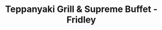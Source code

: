 ---
layout: place
title: "Teppanyaki Grill & Supreme Buffet - Fridley"
permalink: /minnesota/fridley/teppanyaki-grill-supreme-buffet-fridley.html
stateAbbr: MN
stateName: Minnesota
cityName: Fridley
seo:
  name: "Teppanyaki Grill & Supreme Buffet - Fridley"
  type: Restaurant
  links: null
description: "Teppanyaki Grill & Supreme Buffet - Fridley serves delicious sushi in Fridley, Minnesota. Try fresh Japanese dishes for a great dining experience. "
place_id: ChIJARlPjAAvs1IRMbiTn-wGtFA
photos:
  - name: >-
      places/ChIJARlPjAAvs1IRMbiTn-wGtFA/photos/AeeoHcKnPANdW4PLB96SdFOu6YM50rQu-1IBrR2cjogx8fRCU8jc1ft0EeSdAE2a7061BG5gomOBHdyHQ3-3ygKxTg-5GoNtgEN2rlSJtx4gryXwQwnmGj40pRIGS5UgWdVWe1-NoARu83iDHO6pUXCvmxb2Wg5rRdoVYaQrHwS6QSYh20xxrHd_Unb0rasM2awGO8oCkX8Xk1YWbmZ-LX5nCwOorcC35La5Qzlx0diac1pvcES2M8xqIXtMLb0sNOFIm466SDUDRovAE7YvvpTWR4PIlglHSRIHLT7Xv_EvPNHPCQ
    widthPx: 2560
    heightPx: 1705
    authorAttributions:
      - displayName: Teppanyaki Grill & Supreme Buffet - Fridley
        uri: https://maps.google.com/maps/contrib/106811850122370239446
        photoUri: >-
          https://lh3.googleusercontent.com/a-/ALV-UjW7_whnF-AVc2ZY_uEITMitajBoKCnuJ4InW8kER3T1S1o7qeg=s100-p-k-no-mo
    flagContentUri: >-
      https://www.google.com/local/imagery/report/?cb_client=maps_api_places.places_api&image_key=!1e10!2sAF1QipMIPbcG2av9bB0n3iuADnGI-lxGHt0R9M3U4_VH&hl=en-US
    googleMapsUri: >-
      https://www.google.com/maps/place//data=!3m4!1e2!3m2!1sAF1QipMIPbcG2av9bB0n3iuADnGI-lxGHt0R9M3U4_VH!2e10!4m2!3m1!1s0x52b32f008c4f1901:0x50b406ec9f93b831
  - name: >-
      places/ChIJARlPjAAvs1IRMbiTn-wGtFA/photos/AeeoHcKWw0oSsJvtQg9CPY0qC7LAXZMsOG8PmWpD37QuZbRXi-_xmAW3Zha-tHZKCVLO3yGqZ20t5_WY5DPL4If-bIj-lHLxy22mv6ShS8p_rphOCINIgbl38IX86K_w0kxr-6_bHY6HbNM5EAdI4pgDzW0R65WhPMsy6h3VqHL4Ipw1s6x0659Ko6w5d5FFiounaEPwJJ1j1XA_E8CaktPnZJ35-64_a_VM4mf3SLWjRE5pmFcUVPNWFjEqN0Ru_nvU-vQCOmodLz02jIjACpt9pYr3o325_C1MKzqkLxVug-xfpg
    widthPx: 2560
    heightPx: 1705
    authorAttributions:
      - displayName: Teppanyaki Grill & Supreme Buffet - Fridley
        uri: https://maps.google.com/maps/contrib/106811850122370239446
        photoUri: >-
          https://lh3.googleusercontent.com/a-/ALV-UjW7_whnF-AVc2ZY_uEITMitajBoKCnuJ4InW8kER3T1S1o7qeg=s100-p-k-no-mo
    flagContentUri: >-
      https://www.google.com/local/imagery/report/?cb_client=maps_api_places.places_api&image_key=!1e10!2sAF1QipNDUQ-amjg3T3F8ijGZM9zDl_g_u2TNuA57A0xR&hl=en-US
    googleMapsUri: >-
      https://www.google.com/maps/place//data=!3m4!1e2!3m2!1sAF1QipNDUQ-amjg3T3F8ijGZM9zDl_g_u2TNuA57A0xR!2e10!4m2!3m1!1s0x52b32f008c4f1901:0x50b406ec9f93b831
  - name: >-
      places/ChIJARlPjAAvs1IRMbiTn-wGtFA/photos/AeeoHcLmYiLi6CNyHMO-PF6vZyBiqYPzBLsa4DYJKe54NZwh2HKc8ffFishqNl5QfIX1WpbXAs68m2P8GSfDPItvIR4U9I__CSg550KcYLPuM9IRjq6Y4_Jv_KWqip4aBFIX2GH3O8ASpP_kcpPvADDtBPZs_hlT4j0jVsAOjHE44aknxdKHYJeSICyAr389P4nmchA1QqGtYRqy5GwM955soMaamXfUx9AVH4yWLKqoBBrA7z1ab4TOCZ9nhg7GYRidlvTV-PXFH1ZFIZs0EcbIJduEX564p5tsGqNNqwEm8iO8aw
    widthPx: 851
    heightPx: 315
    authorAttributions:
      - displayName: Teppanyaki Grill & Supreme Buffet - Fridley
        uri: https://maps.google.com/maps/contrib/106811850122370239446
        photoUri: >-
          https://lh3.googleusercontent.com/a-/ALV-UjW7_whnF-AVc2ZY_uEITMitajBoKCnuJ4InW8kER3T1S1o7qeg=s100-p-k-no-mo
    flagContentUri: >-
      https://www.google.com/local/imagery/report/?cb_client=maps_api_places.places_api&image_key=!1e10!2sAF1QipOU1RQAI7aCP1JHFS1JNE2bKEH84K9KOb_7qPrx&hl=en-US
    googleMapsUri: >-
      https://www.google.com/maps/place//data=!3m4!1e2!3m2!1sAF1QipOU1RQAI7aCP1JHFS1JNE2bKEH84K9KOb_7qPrx!2e10!4m2!3m1!1s0x52b32f008c4f1901:0x50b406ec9f93b831
  - name: >-
      places/ChIJARlPjAAvs1IRMbiTn-wGtFA/photos/AeeoHcIoAh73_nFQkLmiIp7s3hOkHkLRhHi-pS641205kEg5xCiCBUIH4X4L900I_L3hJJzBbGeyW6Pfyw17lt5e_fLZhPDhvuGLCicwV0n0m57PEY2c0A8BtgTUQ0fGQSxGXMb1qyo19wGzIBh8uAAxZCRUMgQhl3eBT0bHAYcxzVNmdmBKgJDaC60tD6LncOFygFP-EN25BmjuYnTz-IacGHaNgDc5Imnb6KiPE89_tv8DIg6b4Mi0t8IUDi9EhxT98D0OsAeNeOlcG_Z_wICnrZZ6iOD2rIiw2TnNzCdEO1j402zBynooWy5q2iKLGCyOS2xLCBvcGAEag71oFG9nUaabb1tQ7Ci-J_fCnqRi6lYdcce2FJTSSUhVMq0989CINnmOtXuEtLUOMwxmHXQEdNHAOMfEjlB5x5LdxrVUehFGsDG1
    widthPx: 2560
    heightPx: 1920
    authorAttributions:
      - displayName: Shauna L
        uri: https://maps.google.com/maps/contrib/105518494625901010353
        photoUri: >-
          https://lh3.googleusercontent.com/a/ACg8ocJUKDM90r25dcbgLFOLMMXbVnSka7X6cbUSxFlDTc0RmhN2AA=s100-p-k-no-mo
    flagContentUri: >-
      https://www.google.com/local/imagery/report/?cb_client=maps_api_places.places_api&image_key=!1e10!2sCIHM0ogKEICAgID72aWhqQE&hl=en-US
    googleMapsUri: >-
      https://www.google.com/maps/place//data=!3m4!1e2!3m2!1sCIHM0ogKEICAgID72aWhqQE!2e10!4m2!3m1!1s0x52b32f008c4f1901:0x50b406ec9f93b831
  - name: >-
      places/ChIJARlPjAAvs1IRMbiTn-wGtFA/photos/AeeoHcJgkCM2Q5Egjibp94dzU_Qf7uGYrLt332kmvp23_B6rK72aXITVYviyP5LvMBB6Wrt2u8bDro6Iy1GGrEqlV-bHVbDsK7wYbPAcM36-7Tkcg_dSily9mdDQzgSoCuMGSvcCh-8kwI-_ziO7NSZ_850b35BfzH7uCoWKWnimyecxnKydAjwyoHXIASxtyWS1JhRvi8FwfLah9RDnyAueKE-yMTikxo357d8GUrD4oLBJA_mMKXYqz2711w9KCJGkULvgJBznUOxU1CFZYc4QB4RqseuEkFkmIpLNmHx_ILuTre3GMIl-sqtgQtvmnJZhoJ6YE4oyOqQDIKel_nvlpfjcrAVgtaIOnxcHZQiwJ744YAZXBgCFzLyNWZHuiiFsEIDpF-I2STZpBjGyPYplciUCeK7nSeDqDr7_9wqNwBHE37Dg
    widthPx: 3000
    heightPx: 4000
    authorAttributions:
      - displayName: Erik Anderson
        uri: https://maps.google.com/maps/contrib/106908446054162689538
        photoUri: >-
          https://lh3.googleusercontent.com/a-/ALV-UjWNVBSm61bV2tpqV7YREwevkYeVso86UP1bq53x1MdRZthUerSDNA=s100-p-k-no-mo
    flagContentUri: >-
      https://www.google.com/local/imagery/report/?cb_client=maps_api_places.places_api&image_key=!1e10!2sCIHM0ogKEICAgIDryM2R7gE&hl=en-US
    googleMapsUri: >-
      https://www.google.com/maps/place//data=!3m4!1e2!3m2!1sCIHM0ogKEICAgIDryM2R7gE!2e10!4m2!3m1!1s0x52b32f008c4f1901:0x50b406ec9f93b831
  - name: >-
      places/ChIJARlPjAAvs1IRMbiTn-wGtFA/photos/AeeoHcIpZ901Iudq4_aiR_NpiBvHrN5clc_td2KdsY4n2eVDmwZTr8-v0PCklgynpM8E60mOe5Pv_HL_aG05cKI5aP4WUu8T2-pODMzQSIH6pAW_3u_znbTaQG2SgehRboghhk-gSKON1PuxmGl1hycioAIEG3_JVaaKHLYNOibXTwFsb4fKvqTBYcAExDnfHrQCPXjAmTIrezjkarSpK61n8K1BWk8YnFYvG6nKutbQnzuczDFOc54A2GYXRJZHOp840b1sI2RblbrLai_hLn7VClO2RThcnxxUfzeZ1nMV_blt1r5KyZrrjkJLC6VuNLlW5CtnIgRvfYTW_shXrGHs-67F-1MtKOgO4W8HuyC363pCGTWxPFE8JbOlRu-teIQ4ilzS8Wzsu00wwYBTno3QHrDkRqmddtVmFZpGiip-BFg
    widthPx: 3024
    heightPx: 3024
    authorAttributions:
      - displayName: Sheri Faye
        uri: https://maps.google.com/maps/contrib/112586961813468799926
        photoUri: >-
          https://lh3.googleusercontent.com/a/ACg8ocJ5x2triq5pgcnlfEXThBP6zCzml2JDgs2I9ELTcruuxeEtPA=s100-p-k-no-mo
    flagContentUri: >-
      https://www.google.com/local/imagery/report/?cb_client=maps_api_places.places_api&image_key=!1e10!2sCIHM0ogKEICAgIChzMzdLw&hl=en-US
    googleMapsUri: >-
      https://www.google.com/maps/place//data=!3m4!1e2!3m2!1sCIHM0ogKEICAgIChzMzdLw!2e10!4m2!3m1!1s0x52b32f008c4f1901:0x50b406ec9f93b831
  - name: >-
      places/ChIJARlPjAAvs1IRMbiTn-wGtFA/photos/AeeoHcKeYHcE3vwd0MxLni5XbRrbXEy0A1csyr3rPgn8fO35UZokCCwu3sGmUGpp4AW4BdLt1nCOFZMon9dgOkIckGfPJyMxnm0PvzEFlXML82mLUSH-V7y4lWTcMhlGsDkcfqglAOqwa8bwD0h6MvB_SR4QDl-lXNn1UsMv_3Ee8cvLwrO69LYjl4YpVTaUQmXa0XNFOGXQAI0IRQkJx2ibVR0JKJJQnefBfTo_fsrciyknMGJEBYmwDFdPkciY-a-VC5PkWQr1BAMC5p5rkSLZe7ENMqE7Y0m5JXL52cN5yBAGabOEZ9L1s-86C_NtI2LeO6NMhizob21A2gucRxEoTbQ_iXjm3o6WOEdl3rc6O-JpekVim3F75wkoP5q9GSoqRPPl1RzFHISJ0PN_qfx444aaQAN51MhxPmiPz9XtnHRuzIV7
    widthPx: 3024
    heightPx: 4032
    authorAttributions:
      - displayName: Burac Paulin
        uri: https://maps.google.com/maps/contrib/106986051245601169541
        photoUri: >-
          https://lh3.googleusercontent.com/a-/ALV-UjUs2vCp19T1TgH_inQRZDUG7nYRXisdb0K0mpcwmHsdSddsWvA=s100-p-k-no-mo
    flagContentUri: >-
      https://www.google.com/local/imagery/report/?cb_client=maps_api_places.places_api&image_key=!1e10!2sCIHM0ogKEICAgIDe5IbS4gE&hl=en-US
    googleMapsUri: >-
      https://www.google.com/maps/place//data=!3m4!1e2!3m2!1sCIHM0ogKEICAgIDe5IbS4gE!2e10!4m2!3m1!1s0x52b32f008c4f1901:0x50b406ec9f93b831
  - name: >-
      places/ChIJARlPjAAvs1IRMbiTn-wGtFA/photos/AeeoHcISYa8AJwhB51jOi9SXQh4pQN-9xV-ixJlKzw20FW80sM3DPBsvJiBh8SFG_NMRm5GxyRxQwPh2J83gGNIJ9zaC3DRay7SpSz2f04SfOXFDi42U3PcvrpLIvqln51-jjViVfV3Ql8AJl_HhUdH7CqfzzYr_U1ShcioHK8w-fgQ7-6BAybcWY6LWqe-dNLJ-PMss5lUMTBsxOslsDJq_m_ujhQBpfR66Cd8w1_ioyR8jAQIHXFoXydaJArNHlScpf8F9BGILr1CyqrcS2zztRYu3wc2iriiAtPFQfPHkx9fEOQ
    widthPx: 2560
    heightPx: 1705
    authorAttributions:
      - displayName: Teppanyaki Grill & Supreme Buffet - Fridley
        uri: https://maps.google.com/maps/contrib/106811850122370239446
        photoUri: >-
          https://lh3.googleusercontent.com/a-/ALV-UjW7_whnF-AVc2ZY_uEITMitajBoKCnuJ4InW8kER3T1S1o7qeg=s100-p-k-no-mo
    flagContentUri: >-
      https://www.google.com/local/imagery/report/?cb_client=maps_api_places.places_api&image_key=!1e10!2sAF1QipNV1_3AxWW6abas4hzvCb13FvsZ_CLhBxrfjxWg&hl=en-US
    googleMapsUri: >-
      https://www.google.com/maps/place//data=!3m4!1e2!3m2!1sAF1QipNV1_3AxWW6abas4hzvCb13FvsZ_CLhBxrfjxWg!2e10!4m2!3m1!1s0x52b32f008c4f1901:0x50b406ec9f93b831
  - name: >-
      places/ChIJARlPjAAvs1IRMbiTn-wGtFA/photos/AeeoHcL9VVXvpxit8Xqib1lsmkvBbWVDflBIicKw_GAgOnCwVnF2T7hnFHmN7RNQIJ_XOl3dEIF5p2ZYMD32EghwKqZ9frtZhOqsBbVdCjgb3wuXNpT34ZjZHQAUX0MLj9BAYKzxt731Mb6Hy0W0-s9vYKveJ3cNcu11Yt31PGUy1fnMdMsna0cgChEOu_0iLCyE0msdZWzePAyOkq8jd5PeyUfF0fj-hL9tdZ3O-IStTt0stuEYYFd06LDoLcXQPdZENHnQc62GTIrmFJi8Oa7WgAmg5kIqvXv37HLvpUwIrGMpS9YyTOH-VjXHZlzqmO3DghApZ7EdEKaugO9QMz2DXhurOB1QhtcY6no_Kh563qb1wFlEMog7t_iA7fKc9wCdvtMjeu_OzeNlPYc9tk87L1MnFjw6uiS0oSZ8g_Xax8I
    widthPx: 3000
    heightPx: 4000
    authorAttributions:
      - displayName: Narciso M. Salas
        uri: https://maps.google.com/maps/contrib/103812436408253940974
        photoUri: >-
          https://lh3.googleusercontent.com/a-/ALV-UjXoca93-XvOU6uCWqgIOADcfaSSPByZygoWOyh5iWx4z-idr4jy6Q=s100-p-k-no-mo
    flagContentUri: >-
      https://www.google.com/local/imagery/report/?cb_client=maps_api_places.places_api&image_key=!1e10!2sCIHM0ogKEICAgIDvwpvVZg&hl=en-US
    googleMapsUri: >-
      https://www.google.com/maps/place//data=!3m4!1e2!3m2!1sCIHM0ogKEICAgIDvwpvVZg!2e10!4m2!3m1!1s0x52b32f008c4f1901:0x50b406ec9f93b831
  - name: >-
      places/ChIJARlPjAAvs1IRMbiTn-wGtFA/photos/AeeoHcJPB1QhiPzPhm63hvxYQKRIByLftxGEcbt4EB3EmqdBapEkrK6WWILRkJmwT4BOjiokYYruMjBOrGOp-bSFvFDVN-JuR6ntL5f57CIXIoPuOX5pcZSbWExdybvoJNEyrYDu8G8RbLhlDQOjA3-ZWjRIjmPOLsbshyvUKwcNIy77Q4Uy9HX4p839Pmo8rQ8rrUOBGFOOG_qdvdj2sWSwqv2tUeNY8hh-fKL4Ux9UuaUQOTdDrUa7VYOfP60FLxeOgGYU-bunw-pVubYEaeK4xlGVbiwBfL8e_GnWkL25Ck05Lht7JLtmYalu-EQPEHbXEyBPnBDwTDaNwiV1ViDFvocrJky1tuYdWPNEqA_7fM9fQ32v5KZuVPNNegiqjwTd-RrMtbDW--s6vIcPugVYUldd_5HQHTKXCgRcwkDJg-FrVtVC
    widthPx: 1079
    heightPx: 609
    authorAttributions:
      - displayName: '101178'
        uri: https://maps.google.com/maps/contrib/113476181061502509394
        photoUri: >-
          https://lh3.googleusercontent.com/a-/ALV-UjXMT-m5n9DBrMEwEOGp9dZzsJb2LAdcMqptiOlxgcUKTBT5gGE=s100-p-k-no-mo
    flagContentUri: >-
      https://www.google.com/local/imagery/report/?cb_client=maps_api_places.places_api&image_key=!1e10!2sCIHM0ogKEICAgICLquiJ3QE&hl=en-US
    googleMapsUri: >-
      https://www.google.com/maps/place//data=!3m4!1e2!3m2!1sCIHM0ogKEICAgICLquiJ3QE!2e10!4m2!3m1!1s0x52b32f008c4f1901:0x50b406ec9f93b831
address: 268 57th Ave NE, Fridley, MN 55432, USA
street: 268 57th Ave NE
city: Fridley
state: MN
zip: '55432'
country: USA
neighborhood: null
latitude: '45.070009'
longitude: '-93.265134'
accessibility_options:
  wheelchairAccessibleParking: true
  wheelchairAccessibleEntrance: true
  wheelchairAccessibleRestroom: true
  wheelchairAccessibleSeating: true
business_status: OPERATIONAL
name: Teppanyaki Grill & Supreme Buffet - Fridley
google_maps_links:
  directionsUri: >-
    https://www.google.com/maps/dir//''/data=!4m7!4m6!1m1!4e2!1m2!1m1!1s0x52b32f008c4f1901:0x50b406ec9f93b831!3e0
  placeUri: https://maps.google.com/?cid=5815280632201459761
  writeAReviewUri: >-
    https://www.google.com/maps/place//data=!4m3!3m2!1s0x52b32f008c4f1901:0x50b406ec9f93b831!12e1
  reviewsUri: >-
    https://www.google.com/maps/place//data=!4m4!3m3!1s0x52b32f008c4f1901:0x50b406ec9f93b831!9m1!1b1
  photosUri: >-
    https://www.google.com/maps/place//data=!4m3!3m2!1s0x52b32f008c4f1901:0x50b406ec9f93b831!10e5
primary_type: Chinese Restaurant
opening_hours:
  regular: null
  current: null
secondary_opening_hours:
  regular:
    weekdayDescriptions: null
    type: null
  current:
    weekdayDescriptions: null
    type: null
phone: +1-763-571-3838
price_level: null
price_range: null
rating: null
rating_count: 0
website: null
reviews: null
parking_options: null
payment_options: null
allow_dogs: null
curbside_pickup: null
delivery: null
dine_in: null
good_for_children: null
good_for_groups: null
good_for_sports: null
live_music: null
menu_for_children: null
outdoor_seating: null
reservable: null
restroom: null
serves_beer: null
serves_breakfast: null
serves_brunch: null
serves_cocktails: null
serves_coffee: null
serves_dinner: null
serves_dessert: null
serves_lunch: null
serves_vegetarian_food: null
serves_wine: null
takeout: null
summary: null

---